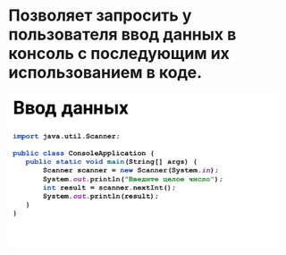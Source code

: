 # Позволяет запросить у пользователя ввод данных в консоль с последующим их использованием в коде. 

![](https://github.com/Extertom/Notebook_my/blob/e299dd36c692f5e8c5fa5cf4e26195eb82c5c221/images/Scanner.png)



